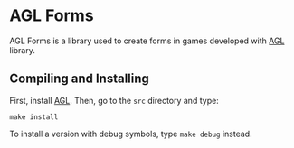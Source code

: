 # AGL Forms

AGL Forms is a library used to create forms in games developed with 
[AGL](http://github.com/yds12/agl) library.

## Compiling and Installing

First, install [AGL](http://github.com/yds12/agl). Then, go to the `src` directory and type:

```
make install
```

To install a version with debug symbols, type `make debug` instead.
